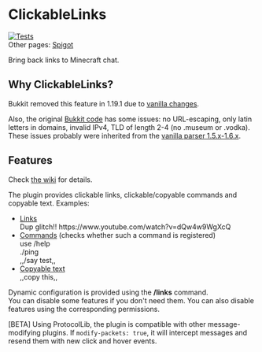 # ClickableLinks
[![Tests](https://github.com/festino-mc-plugins/ClickableLinks/actions/workflows/main.yml/badge.svg)](https://github.com/festino-mc-plugins/ClickableLinks/actions/workflows/main.yml)  
Other pages: [Spigot](https://www.spigotmc.org/resources/clickablelinks.105786/)  

Bring back links to Minecraft chat.

## Why ClickableLinks?

Bukkit removed this feature in 1.19.1 due to [vanilla changes](https://www.minecraft.net/ru-ru/article/minecraft-1-19-1-pre-release-6).

Also, the original [Bukkit code](https://hub.spigotmc.org/stash/projects/SPIGOT/repos/craftbukkit/browse/src/main/java/org/bukkit/craftbukkit/util/CraftChatMessage.java) has some issues: no URL-escaping, only latin letters in domains, invalid IPv4, TLD of length 2-4 (no .museum or .vodka). These issues probably were inherited from the [vanilla parser 1.5.x-1.6.x](https://bugs.mojang.com/browse/MC-18898).  
  
## Features

Check [the wiki](https://github.com/festino-mc-plugins/ClickableLinks/wiki) for details.

The plugin provides clickable links, clickable/copyable commands and copyable text. Examples:  
* [Links](https://github.com/festino-mc-plugins/ClickableLinks/wiki/Clickable-links)  
Dup glitch!! <span>https://</span><span>www</span>.youtube.com/watch?v=dQw4w9WgXcQ
* [Commands](https://github.com/festino-mc-plugins/ClickableLinks/wiki/Clickable-commands) (checks whether such a command is registered)  
use /help  
./ping  
,,/say test,,
* [Copyable text](https://github.com/festino-mc-plugins/ClickableLinks/wiki/Copyable-text)  
,,copy this,,

Dynamic configuration is provided using the **/links** command.  
You can disable some features if you don't need them. You can also disable features using the corresponding permissions.  

[BETA] Using ProtocolLib, the plugin is compatible with other message-modifying plugins. If `modify-packets: true`, it will intercept messages and resend them with new click and hover events.
